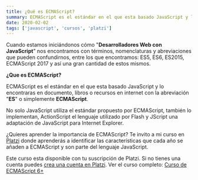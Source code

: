 ```yaml
---
title: ¿Qué es ECMAScript?
summary: ECMAScript es el estándar en el que esta basado JavaScript y lo encontraras en documento, libros o recursos en internet con la abreviación "ES" o simplemente ECMAScript.
date: 2020-02-02
tags: ['javascript', 'cursos', 'platzi']
---
```


Cuando estamos iniciándonos cómo "**Desarrolladores Web con JavaScript**" nos encontramos con términos, nomenclaturas y abreviaciones que pueden confundirnos, entre los que encontramos: ES5, ES6, ES2015, ECMAScript 2017 y así una gran cantidad de estos mismos.

**¿Que es ECMAScript?**

ECMAScript es el estándar en el que esta basado JavaScript y lo encontraras en documento, libros o recursos en internet con la abreviación "**ES**" o simplemente **ECMAScript**.

No solo JavaScript utiliza el estándar propuesto por ECMAScript, también lo implementan, ActionScript el lenguaje utilizado por Flash y JScript una adaptación de JavaScript para Internet Explorer.

¿Quieres aprender la importancia de ECMAScript?
Te invito a mi curso en [Platzi](https://platzi.com/r/gndx/) donde aprenderás a identificar las características que cada año se añaden a ECMAScript y son parte del lenguaje JavaScript.

Este curso esta disponible con tu suscripción de Platzi. Si no tienes una cuenta puedes [crea una cuenta en Platzi](https://platzi.com/r/gndx/). Ver el curso completo: [Curso de ECMAScript 6+](https://platzi.com/clases/ecmascript-6/)
